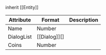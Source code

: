 inherit [[Entity]]

| Attribute  | Format       | Description |
| ---------- | ------------ | ----------- |
| Name       | Number       |             |
| DialogList | [[Dialog]][] |             |
| Coins      | Number       |             |

